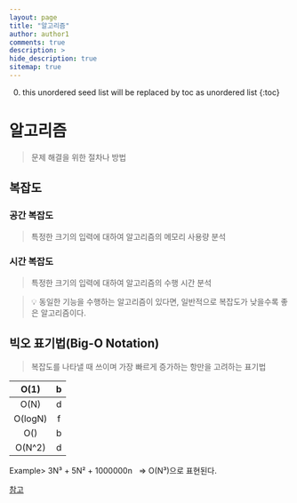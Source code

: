 ```yaml
---
layout: page
title: "알고리즘"
author: author1
comments: true
description: >
hide_description: true
sitemap: true
---
```


0. this unordered seed list will be replaced by toc as unordered list 
{:toc}

# 알고리즘
> 문제 해결을 위한 절차나 방법

## 복잡도
### 공간 복잡도 
> 특정한 크기의 입력에 대하여 알고리즘의 메모리 사용량 분석

### 시간 복잡도 
> 특정한 크기의 입력에 대하여 알고리즘의 수행 시간 분석

> 💡 동일한 기능을 수행하는 알고리즘이 있다면, 일반적으로 복잡도가 낮을수록 좋은 알고리즘이다.

## 빅오 표기법(Big-O Notation)
> 복잡도를 나타낼 때 쓰이며 가장 빠르게 증가하는 항만을 고려하는 표기법

|O(1) | b|
|:-----:|:-----:|
|O(N) | d|
|O(logN) | f|
|O() | b|
|O(N^2) | d|

Example>
3N³ + 5N² + 1000000n &nbsp; 
=> O(N³)으로 표현된다.




<a href="https://www.youtube.com/watch?v=m-9pAwq1o3w&list=PLRx0vPvlEmdAghTr5mXQxGpHjWqSz0dgC" target="_blank">참고</a>

